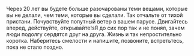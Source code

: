 Через 20 лет вы будете больше разочарованы теми вещами, которые вы не делали, чем теми, которые вы сделали. Так отчальте от тихой пристани. Почувствуйте попутный ветер в вашем парусе. Двигайтесь вперед, действуйте, открывайте!sЯ до сих пор так и не понял, зачем люди подолгу сердятся друг на друга. Жизнь и так непростительно коротка. Наберитесь смелости и напишите, позвоните, встретьтесь, пока не стало поздно.
